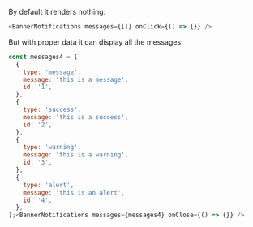 By default it renders nothing:
```js
<BannerNotifications messages={[]} onClick={() => {}} />
```

But with proper data it can display all the messages:
```js
const messages4 = [
  {
    type: 'message',
    message: 'this is a message',
    id: '1',
  },
  {
    type: 'success',
    message: 'this is a success',
    id: '2',
  },
  {
    type: 'warning',
    message: 'this is a warning',
    id: '3',
  },
  {
    type: 'alert',
    message: 'this is an alert',
    id: '4',
  },
];<BannerNotifications messages={messages4} onClose={() => {}} />
```
